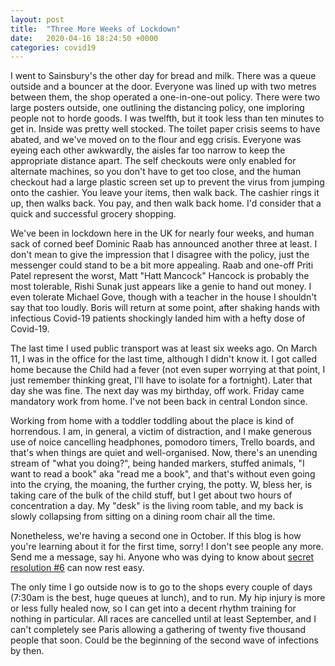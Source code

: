 ```yaml
---
layout: post
title:  "Three More Weeks of Lockdown"
date:   2020-04-16 18:24:50 +0000
categories: covid19
---
```


I went to Sainsbury's the other day for bread and milk. There was a queue outside and a bouncer at the door. Everyone was lined up with two metres between them, the shop operated a one-in-one-out policy. There were two large posters outside, one outlining the distancing policy, one imploring people not to horde goods. I was twelfth, but it took less than ten minutes to get in. Inside was pretty well stocked. The toilet paper crisis seems to have abated, and we've moved on to the flour and egg crisis. Everyone was eyeing each other awkwardly, the aisles far too narrow to keep the appropriate distance apart. The self checkouts were only enabled for alternate machines, so you don't have to get too close, and the human checkout had a large plastic screen set up to prevent the virus from jumping onto the cashier. You leave your items, then walk back. The cashier rings it up, then walks back. You pay, and then walk back home. I'd consider that a quick and successful grocery shopping. 

We've been in lockdown here in the UK for nearly four weeks, and human sack of corned beef Dominic Raab has announced another three at least. I don't mean to give the impression that I disagree with the policy, just the messenger could stand to be a bit more appealing. Raab and one-off Priti Patel represent the worst, Matt "Hatt Mancock" Hancock is probably the most tolerable, Rishi Sunak just appears like a genie to hand out money. I even tolerate Michael Gove, though with a teacher in the house I shouldn't say that too loudly. Boris will return at some point, after shaking hands with infectious Covid-19 patients shockingly landed him with a hefty dose of Covid-19. 

The last time I used public transport was at least six weeks ago. On March 11, I was in the office for the last time, although I didn't know it. I got called home because the Child had a fever (not even super worrying at that point, I just remember thinking great, I'll have to isolate for a fortnight). Later that day she was fine. The next day was my birthday, off work. Friday came mandatory work from home. I've not been back in central London since. 

Working from home with a toddler toddling about the place is kind of horrendous. I am, in general, a victim of distraction, and I make generous use of noice cancelling headphones, pomodoro timers, Trello boards, and that's when things are quiet and well-organised. Now, there's an unending stream of "what you doing?", being handed markers, stuffed animals, "I want to read a book" aka "read me a book", and that's without even going into the crying, the moaning, the further crying, the potty. W, bless her, is taking care of the bulk of the child stuff, but I get about two hours of concentration a day. My "desk" is the living room table, and my back is slowly collapsing from sitting on a dining room chair all the time.

Nonetheless, we're having a second one in October. If this blog is how you're learning about it for the first time, sorry! I don't see people any more. Send me a message, say hi. Anyone who was dying to know about [secret resolution #6](https://blog.colmprunty.com/blog/resolutions/) can now rest easy.

The only time I go outside now is to go to the shops every couple of days (7:30am is the best, huge queues at lunch), and to run. My hip injury is more or less fully healed now, so I can get into a decent rhythm training for nothing in particular. All races are cancelled until at least September, and I can't completely see Paris allowing a gathering of twenty five thousand people that soon. Could be the beginning of the second wave of infections by then. 
